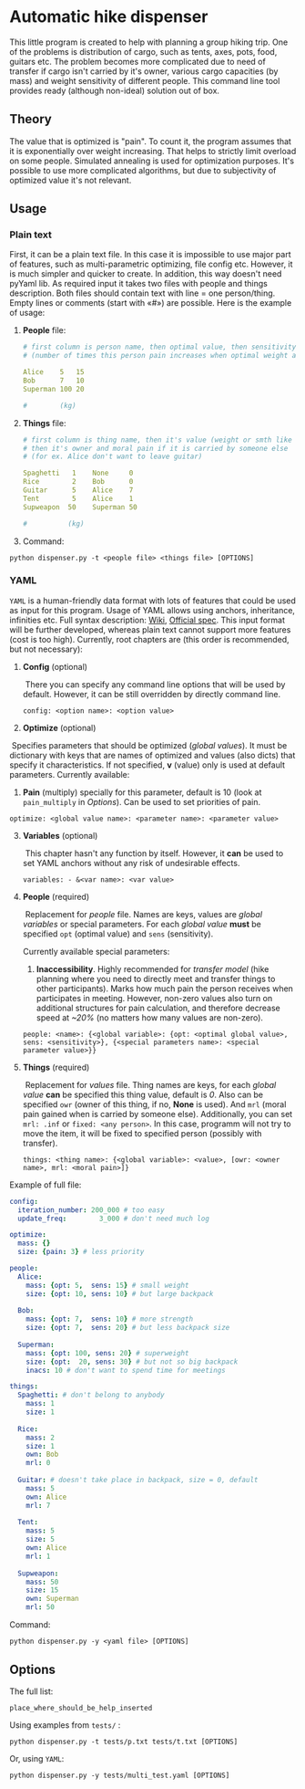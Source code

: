 # Automatic hike dispenser

This little program is created to help with planning a group hiking trip. One of the problems is distribution of cargo, such as tents, axes, pots, food, guitars etc. The problem becomes more complicated due to need of transfer if cargo isn't carried by it's owner, various cargo capacities (by mass) and weight sensitivity of different people. This command line tool provides ready (although non-ideal) solution out of box.

## Theory

The value that is optimized is "pain". To count it, the program assumes that it is exponentially over weight increasing. That helps to strictly limit overload on some people. Simulated annealing is used for optimization purposes. It's possible to use more complicated algorithms, but due to subjectivity of optimized value it's not relevant.

## Usage

### Plain text

First, it can be a plain text file. In this case it is impossible to use major part of features, such as multi-parametric optimizing, file config etc. However, it is much simpler and quicker to create. In addition, this way doesn't need pyYaml lib. As required input it takes two files with people and things description. Both files should contain text with line = one person/thing. Empty lines or comments (start with «\#») are possible. Here is the example of usage:

1. **People** file:

   ```yaml
   # first column is person name, then optimal value, then sensitivity 
   # (number of times this person pain increases when optimal weight added)
   
   Alice    5   15
   Bob      7   10
   Superman 100 20
   
   #        (kg)
   ```

2. **Things** file:

   ```yaml
   # first column is thing name, then it's value (weight or smth like this),
   # then it's owner and moral pain if it is carried by someone else 
   # (for ex. Alice don't want to leave guitar)
   
   Spaghetti   1    None     0
   Rice        2    Bob      0
   Guitar      5    Alice    7
   Tent        5    Alice    1
   Supweapon  50    Superman 50
   
   #		  (kg)
   ```

3. Command:

`python dispenser.py -t <people file> <things file> [OPTIONS]`

### YAML

`YAML` is a human-friendly data format with lots of features that could be used as input for this program. Usage of YAML allows using anchors, inheritance, infinities etc. Full syntax description: [Wiki](https://en.wikipedia.org/wiki/YAML#Syntax), [Official spec](http://yaml.org/spec/1.2/spec.html). This input format will be further developed, whereas plain text cannot support more features (cost is too high). Currently, root chapters are (this order is recommended, but not necessary):

1. **Config** (optional)

   ​	There you can specify any command line options that will be used by default. However, it can be still overridden by directly command line.

   `config: <option name>: <option value>`

2.  **Optimize** (optional)

   ​	Specifies parameters that should be optimized (*global values*). It must be dictionary with keys that are names of optimized and values (also dicts) that specify it characteristics. If not specified, **v** (value) only is used at default parameters. Currently available:

   1. **Pain** (multiply) specially for this parameter, default is 10 (look at `pain_multiply` in *Options*). Can be used to set priorities of pain.

   `optimize: <global value name>: <parameter name>: <parameter value>`

3. **Variables** (optional)

   ​	This chapter hasn't any function by itself. However, it **can** be used to set YAML anchors without any risk of undesirable effects.

   `variables: - &<var name>: <var value>`

4. **People** (required)

   ​	Replacement for *people* file. Names are keys, values are *global variables* or special parameters. For each *global value* **must** be specified `opt` (optimal value) and `sens` (sensitivity).

   Currently available special parameters:

   1. **Inaccessibility**. Highly recommended for *transfer model* (hike planning where you need to directly meet and transfer things to other participants). Marks how much pain the person receives when participates in meeting. However, non-zero values also turn on additional structures for pain calculation, and therefore decrease speed at *~20%* (no matters how many values are non-zero).

   `people: <name>: {<global variable>: {opt: <optimal global value>, sens: <sensitivity>}, {<special parameters name>: <special parameter value>}}`

5. **Things** (required)

   ​	Replacement for *values* file. Thing names are keys, for each *global value* **can** be specified this thing value, default is *0*. Also can be specified `owr` (owner of this thing, if no, **None** is used). And `mrl` (moral pain gained when is carried by someone else). Additionally, you can set `mrl: .inf` or `fixed: <any person>`. In this case, programm will not try to move the item, it will be fixed to specified person (possibly with transfer).

   `things: <thing name>: {<global variable>: <value>, [owr: <owner name>, mrl: <moral pain>]}`

Example of full file:

```yaml
config:
  iteration_number: 200_000 # too easy
  update_freq:	      3_000 # don't need much log

optimize:
  mass: {}
  size: {pain: 3} # less priority

people:
  Alice:
    mass: {opt: 5,  sens: 15} # small weight
    size: {opt: 10, sens: 10} # but large backpack
    
  Bob:
    mass: {opt: 7,  sens: 10} # more strength
    size: {opt: 7,  sens: 20} # but less backpack size
    
  Superman:
    mass: {opt: 100, sens: 20} # superweight
    size: {opt:  20, sens: 30} # but not so big backpack
    inacs: 10 # don't want to spend time for meetings

things:
  Spaghetti: # don't belong to anybody
    mass: 1
    size: 1
    
  Rice:
    mass: 2
    size: 1
    own: Bob
    mrl: 0
    
  Guitar: # doesn't take place in backpack, size = 0, default
    mass: 5
    own: Alice
    mrl: 7
    
  Tent:
    mass: 5
    size: 5
    own: Alice
    mrl: 1
    
  Supweapon:
    mass: 50
    size: 15
    own: Superman
    mrl: 50
```

Command:

`python dispenser.py -y <yaml file> [OPTIONS]`

## Options

The full list:

```
place_where_should_be_help_inserted
```

Using examples from `tests/` :

 `python dispenser.py -t tests/p.txt tests/t.txt [OPTIONS]`

Or, using `YAML`:

`python dispenser.py -y tests/multi_test.yaml [OPTIONS]`




